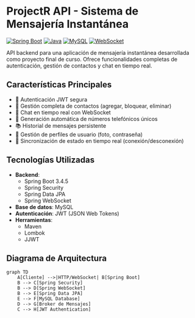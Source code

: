 # ProjectR API - Sistema de Mensajería Instantánea

[![Spring Boot](https://img.shields.io/badge/Spring_Boot-3.4.5-green.svg)]()
[![Java](https://img.shields.io/badge/Java-24-blue.svg)]()
[![MySQL](https://img.shields.io/badge/MySQL-8.0-orange.svg)]()
[![WebSocket](https://img.shields.io/badge/WebSocket-STOMP-brightgreen.svg)]()

API backend para una aplicación de mensajería instantánea desarrollada como proyecto final de curso. Ofrece funcionalidades completas de autenticación, gestión de contactos y chat en tiempo real.

## Características Principales

- 🔐 Autenticación JWT segura
- 👥 Gestión completa de contactos (agregar, bloquear, eliminar)
- 💬 Chat en tiempo real con WebSocket
- 📱 Generación automática de números telefónicos únicos
- 📚 Historial de mensajes persistente
- 👤 Gestión de perfiles de usuario (foto, contraseña)
- 🔄 Sincronización de estado en tiempo real (conexión/desconexión)

## Tecnologías Utilizadas

- **Backend**: 
  - Spring Boot 3.4.5
  - Spring Security
  - Spring Data JPA
  - Spring WebSocket
- **Base de datos**: MySQL
- **Autenticación**: JWT (JSON Web Tokens)
- **Herramientas**:
  - Maven
  - Lombok
  - JJWT

## Diagrama de Arquitectura

```mermaid
graph TD
    A[Cliente] -->|HTTP/WebSocket| B[Spring Boot]
    B --> C[Spring Security]
    B --> D[Spring WebSocket]
    B --> E[Spring Data JPA]
    E --> F[MySQL Database]
    D --> G[Broker de Mensajes]
    C --> H[JWT Authentication]
